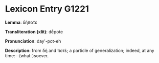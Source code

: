 # Lexicon Entry G1221

**Lemma**: δήποτε

**Transliteration (xlit)**: dḗpote

**Pronunciation**: day'-pot-eh

**Description**:
from δή and ποτέ; a particle of generalization; indeed, at any time:--(what-)soever.

